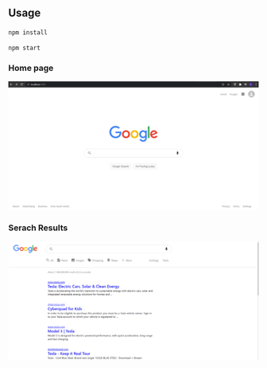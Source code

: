 
## Usage

```bash
npm install
```

```bash
npm start
```

### Home page
<img src="img/home.png"> <br/>

### Serach Results
<img src="img/results.png"> <br/>

